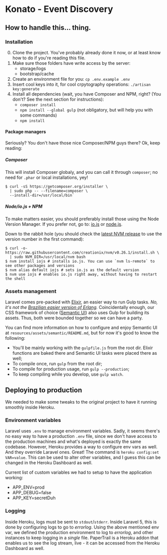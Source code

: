 Konato - Event Discovery
========================

How to handle this... thing.
----------------------------

### Installation
0. Clone the project. You've probably already done it now, or at least know how to do if you're reading this file.
0. Make sure those folders have write access by the server:
    - storage/logs
    - bootstrap/cache
0. Create an environment file for you: `cp .env.example .env`
0. Insert cool keys into it, for cool crpytography operations: `./artisan key:generate`
0. Install all dependencies (wait, you have Composer and NPM, right? (You don't? See the next section for instructions):
    - `composer install`
    - `npm install --global gulp` (not obligatory, but will help you with some commands)
    - `npm install`

#### Package managers
Seriously? You don't have those nice Composer/NPM guys there? Ok, keep reading:

##### Composer
This will install Composer globaly, and you can call it through `composer`; no need for `.phar` or local installations, yey!

    $ curl -sS https://getcomposer.org/installer \
      | sudo php -- --filename=composer \
      --install-dir=/usr/local/bin`

##### Node/io.js + NPM
To make matters easier, you should preferably install those using the Node Version Manager. If you prefer not, go to: [io.js] or [node.js].

Down to the rabbit hole (you should check the [latest NVM release][nvm-release] to use the version number in the first command):

    $ curl -o- https://raw.githubusercontent.com/creationix/nvm/v0.26.1/install.sh \
      | sudo NVM_DIR=/usr/local/nvm bash
    $ nvm install iojs # installs io.js. You can use `nvm ls-remote` to see other packages and versions  
    $ nvm alias default iojs # sets io.js as the default version
    $ nvm use iojs # enables io.js right away, without having to restart the shell

[io.js]: https://iojs.org
[node.js]:https://nodejs.org
[nvm-release]: https://github.com/creationix/nvm/releases/latest

### Assets management
Laravel comes pre-packed with [Elixir], an easier way to run Gulp tasks. _No, it's not the [Brazilian easier version of Erlang][elixir-erlang]._ Coincidentally enough, our CSS framework of choice ([Semantic UI]) also uses Gulp for building its assets. Thus, both were bounded together so we can have a party.

You can find more information on how to configure and enjoy Semantic UI at `resources/assets/semantic/README.md`, but for now it's good to know the following:

- You'll be mainly working with the `gulpfile.js` from the root dir. Elixir functions are baked there and Semantic UI tasks were placed there as well;
- To compile once, run `gulp` from the root dir;
- To compile for production usage, run `gulp --production`;
- To keep compiling while you develop, use `gulp watch`.


Deploying to production
-----------------------
We needed to make some tweaks to the original project to have it running smoothly inside Heroku.
 
### Environment variables
Laravel uses `.env` to manage environment variables. Sadly, it seems there's no easy way to have a production `.env` file, since we don't have access to the production machines and what's deployed is exactly the same codebase. However, Heroku provides a way to configure env vars as well. And they override Laravel ones. Great! The command is `heroku config:set VAR=value`. This can be used to alter other variables, and I guess this can be changed in the Heroku Dashboard as well.

Current list of custom variables we had to setup to have the application working:

- APP_ENV=prod
- APP_DEBUG=false
- APP_KEY=secretDuh

### Logging
Inside Heroku, logs must be sent to `stdout`/`stderr`. Inside Laravel 5, this is done by configuring logs to go to _errorlog_. Using the above mentioned env var, we defined the production environment to log to _errorlog_, and other instances to keep logging in a _single_ file. PaperTrail is a Heroku addon that enables us to see the log stream, live - it can be accessed from the Heroku Dashboard as well.
 
 
[elixir]: http://laravel.com/docs/5.1/elixir
[elixir-erlang]: https://en.wikipedia.org/wiki/Elixir_(programming_language)
[semantic ui]: http://semantic-ui.com
[question]: http://stackoverflow.com/questions/32622893